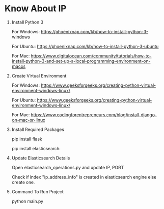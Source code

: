 # Know About IP

1. Install Python 3

    For Windows: https://phoenixnap.com/kb/how-to-install-python-3-windows
    
    For Ubuntu: https://phoenixnap.com/kb/how-to-install-python-3-ubuntu
    
    For Mac: https://www.digitalocean.com/community/tutorials/how-to-install-python-3-and-set-up-a-local-programming-environment-on-macos
    
2. Create Virtual Environment
    
    For Windows: https://www.geeksforgeeks.org/creating-python-virtual-environment-windows-linux/
    
    For Ubuntu: https://www.geeksforgeeks.org/creating-python-virtual-environment-windows-linux/
    
    For Mac: https://www.codingforentrepreneurs.com/blog/install-django-on-mac-or-linux
    
3. Install Required Packages
    
    pip install flask
    
    pip install elasticsearch
    
4. Update Elasticsearch Details
    
    
    Open elasticsearch_operations.py and update IP, PORT
    
    Check if index "ip_address_info" is created in elasticsearch engine else create one.
    

5. Command To Run Project
    
    python main.py
    
